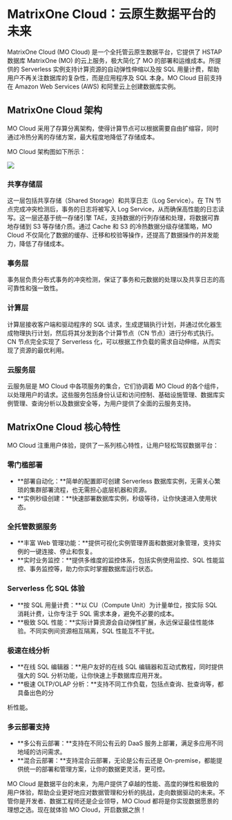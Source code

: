 # MatrixOne Cloud：云原生数据平台的未来

MatrixOne Cloud (MO Cloud) 是一个全托管云原生数据平台，它提供了 HSTAP 数据库 MatrixOne (MO) 的云上服务，极大简化了 MO 的部署和运维成本。所提供的 Serverless 实例支持计算资源的自动弹性伸缩以及按 SQL 用量计费，帮助用户不再关注数据库的复杂性，而是应用程序及 SQL 本身。MO Cloud 目前支持在 Amazon Web Services (AWS) 和阿里云上创建数据库实例。

## MatrixOne Cloud 架构

MO Cloud 采用了存算分离架构，使得计算节点可以根据需要自由扩缩容，同时通过冷热分离的存储方案，最大程度地降低了存储成本。

MO Cloud 架构图如下所示：

![](https://community-shared-data-1308875761.cos.ap-beijing.myqcloud.com/artwork/mocdocs/overview/moc-arch.png)

### 共享存储层

这一层包括共享存储（Shared Storage）和共享日志（Log Service）。在 TN 节点完成冲突检测后，事务的日志将被写入 Log Service，从而确保高性能的日志读写。这一层还基于统一存储引擎 TAE，支持数据的行列存储和处理，将数据可靠地存储到 S3 等存储介质。通过 Cache 和 S3 的冷热数据分级存储策略，MO Cloud 不仅简化了数据的缓存、迁移和校验等操作，还提高了数据操作的并发能力，降低了存储成本。

### 事务层

事务层负责分布式事务的冲突检测，保证了事务和元数据的处理以及共享日志的高可靠性和强一致性。

### 计算层

计算层接收客户端和驱动程序的 SQL 请求，生成逻辑执行计划，并通过优化器生成物理执行计划，然后将其分发到各个计算节点（CN 节点）进行分布式执行。CN 节点完全实现了 Serverless 化，可以根据工作负载的需求自动伸缩，从而实现了资源的最优利用。

### 云服务层

云服务层是 MO Cloud 中各项服务的集合，它们协调着 MO Cloud 的各个组件，以处理用户的请求。这些服务包括身份认证和访问控制、基础设施管理、数据库实例管理、查询分析以及数据安全等，为用户提供了全面的云服务支持。

## MatrixOne Cloud 核心特性

MO Cloud 注重用户体验，提供了一系列核心特性，让用户轻松驾驭数据平台：

### 零门槛部署

- **部署自动化：**简单的配置即可创建 Serverless 数据库实例，无需关心繁琐的集群部署流程，也无需担心底层机器和资源。
- **实例秒级创建：**快速部署数据库实例，秒级等待，让你快速进入使用状态。

### 全托管数据服务

- **丰富 Web 管理功能：**提供可视化实例管理界面和数据对象管理，支持实例的一键连接、停止和恢复。
- **实时业务监控：**提供多维度的监控体系，包括实例使用监控、SQL 性能监控、事务监控等，助力你实时掌握数据库运行状态。

### Serverless 化 SQL 体验

- **按 SQL 用量计费：**以 CU（Compute Unit）为计量单位，按实际 SQL 消耗计费，让你专注于 SQL 需求本身，避免不必要的成本。
- **极致 SQL 性能：**实际计算资源会自动弹性扩展，永远保证最佳性能体验。不同实例间资源相互隔离，SQL 性能互不干扰。

### 极速在线分析

- **在线 SQL 编辑器：**用户友好的在线 SQL 编辑器和互动式教程，同时提供强大的 SQL 分析功能，让你快速上手数据库应用开发。
- **极速 OLTP/OLAP 分析：**支持不同工作负载，包括点查询、批查询等，都具备出色的分

析性能。

### 多云部署支持

- **多公有云部署：**支持在不同公有云的 DaaS 服务上部署，满足多应用不同地域的访问需求。
- **混合云部署：**支持混合云部署，无论是公有云还是 On-premise，都能提供统一的部署和管理方案，让你的数据更灵活，更可控。

MO Cloud 是数据平台的未来，为用户提供了卓越的性能、高度的弹性和极致的用户体验，帮助企业更好地应对数据管理和分析的挑战，走向数据驱动的未来。不管你是开发者、数据工程师还是企业领导，MO Cloud 都将是你实现数据愿景的理想之选。现在就体验 MO Cloud，开启数据之旅！
